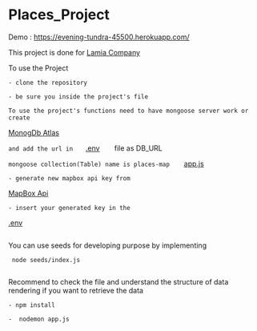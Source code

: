 # Places_Project
Demo : https://evening-tundra-45500.herokuapp.com/


This  project is done for [Lamia Company](https://lamia.fi/en/)

To use the Project
```
- clone the repository

  ```
  ```
- be sure you inside the project's file
  ```
   ```
To use the project's functions need to have mongoose server work or create
  ```

[MonogDb Atlas ](https://www.mongodb.com/cloud/atlas)
 
   ```and add the url in   ``` [.env](https://github.com/BakrAlqassab/Places_Project/blob/master/.env)   ```   ``` file as DB_URL 
 
  ``` mongoose collection(Table) name is places-map     ```[app.js](https://github.com/BakrAlqassab/Places_Project/blob/master/app.js)
 
 ```
- generate new mapbox api key from 
```
   [MapBox Api](https://docs.mapbox.com/api/overview/)
   ```
- insert your generated key in the  
  ```
[.env](https://github.com/BakrAlqassab/Places_Project/blob/master/.env) 
```

  ```
You can use seeds for developing purpose by implementing 
    

 ```
  node seeds/index.js
   
 ```
Recommend to check the file and understand the structure of data rendering if you want to retrieve the data

  
```
- npm install
```

```
-  nodemon app.js




